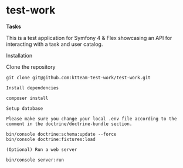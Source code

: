 # test-work

<b>Tasks</b>

This is a test application for Symfony 4 & Flex showcasing an API for interacting with a task and user catalog.

Installation

Clone the repository

    git clone git@github.com:ktteam-test-work/test-work.git

    Install dependencies

    composer install

    Setup database

    Please make sure you change your local .env file according to the comment in the doctrine/doctrine-bundle section.

    bin/console doctrine:schema:update --force
    bin/console doctrine:fixtures:load

    (Optional) Run a web server

    bin/console server:run

